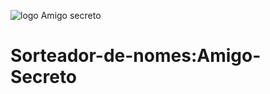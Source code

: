 ![logo Amigo secreto](https://github.com/user-attachments/assets/6eda7243-7fe0-4d44-beee-22dc6977faa9)
# Sorteador-de-nomes:Amigo-Secreto 
